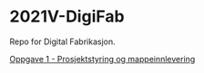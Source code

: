 # 2021V-DigiFab

Repo for Digital Fabrikasjon.

[Oppgave 1 - Prosjektstyring og mappeinnlevering](https://brannstroom.github.io/2021V-DigiFab/)
